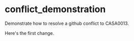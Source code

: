 # conflict_demonstration
Demonstrate how to resolve a github conflict to CASA0013. 

Here's the first change. 
